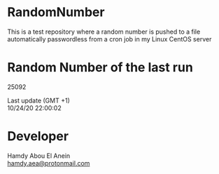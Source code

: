 # RandomNumber    
This is a test repository where a random number is pushed to a file automatically passwordless from a cron job in my Linux CentOS server    
# Random Number of the last run   
25092
      
Last update (GMT +1)    
10/24/20 22:00:02
# Developer    
Hamdy Abou El Anein   
hamdy.aea@protonmail.com
